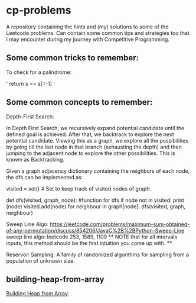 # cp-problems

A repository containing the hints and (my) solutions to some of the Leetcode problems. Can contain some common tips and strategies too that I may encounter during my journey with Competitive Programming.

## Some common tricks to remember:

To check for a palindrome:

' return s == s[::-1] '

## Some common concepts to remember:

Depth-First Search:

In Depth First Search, we recursively expand potential candidate until the defined goal is achieved. After that, we backtrack to explore the next potential candidate. Viewing this as a graph, we explore all the possibilities by going till the last node in that branch (exhausting the depth) and then jumping to the adjacent node to explore the other possibilities. This is known as Backtracking.

Given a graph adjacency dictionary containing the neighbors of each node, the dfs can be implemented as:

visited = set() # Set to keep track of visited nodes of graph.

def dfs(visited, graph, node):  #function for dfs 
    if node not in visited:
        print (node)
        visited.add(node)
        for neighbour in graph[node]:
            dfs(visited, graph, neighbour)

Sweep Line Algo:
https://leetcode.com/problems/maximum-sum-obtained-of-any-permutation/discuss/854206/JavaC%2B%2BPython-Sweep-Line
sweep line algo: leetcode 253, 1589, 1109
** NOTE that for all intervals inputs, this method should be the first intuition you come up with. **

Reservoir Sampling:
A family of randomized algorithms for sampling from a population of unknown size.

## building-heap-from-array
[Building Heap from Array](https://www.geeksforgeeks.org/building-heap-from-array/):
